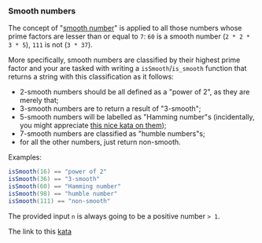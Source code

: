 ### Smooth numbers

The concept of "[smooth number](https://en.wikipedia.org/wiki/Smooth_number)" is applied to all those numbers whose prime factors are lesser than or equal to `7`: `60` is a smooth number (`2 * 2 * 3 * 5`), `111` is not (`3 * 37`).

More specifically, smooth numbers are classified by their highest prime factor and your are tasked with writing a `isSmooth`/`is_smooth` function that returns a string with this classification as it follows:

* 2-smooth numbers should be all defined as a "power of 2", as they are merely that;  
* 3-smooth numbers are to return a result of "3-smooth";  
* 5-smooth numbers will be labelled as "Hamming number"s (incidentally, you might appreciate [this nice kata on them](https://www.codewars.com/kata/hamming-numbers));  
* 7-smooth numbers are classified as "humble numbers"s;  
* for all the other numbers, just return non-smooth.  

Examples:
```java
isSmooth(16) == "power of 2"  
isSmooth(36) == "3-smooth"  
isSmooth(60) == "Hamming number"  
isSmooth(98) == "humble number"  
isSmooth(111) == "non-smooth"  
```
The provided input `n` is always going to be a positive number `> 1`.  

The link to this [kata](https://www.codewars.com/kata/smooth-numbers/java)
